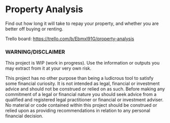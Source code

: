 # Property Analysis

Find out how long it will take to repay your property, and whether you are better off buying or renting.

Trello board: https://trello.com/b/EbmxI91G/property-analysis

### WARNING/DISCLAIMER

This project is WIP (work in progress). Use the information or outputs you may extract from it at your very own risk.

This project has no other purpose than being a ludicrous tool to satisfy some financial curiosity. It is not intended as legal, financial or investment advice and should not be construed or relied on as such. Before making any commitment of a legal or financial nature you should seek advice from a qualified and registered legal practitioner or financial or investment adviser. No material or code contained within this project should be construed or relied upon as providing recommendations in relation to any personal financial decision. 
